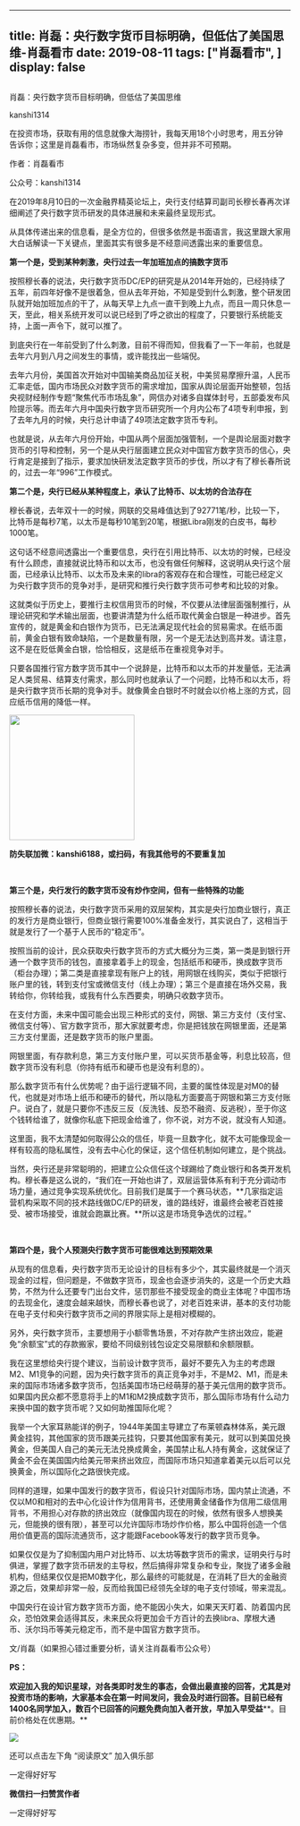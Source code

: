 
---
title:  肖磊：央行数字货币目标明确，但低估了美国思维-肖磊看市
date: 2019-08-11
tags: ["肖磊看市", ]
display: false
---


## 



肖磊：央行数字货币目标明确，但低估了美国思维




kanshi1314




在投资市场，获取有用的信息就像大海捞针，我每天用18个小时思考，用五分钟告诉你；这里是肖磊看市，市场纵然复杂多变，但并非不可预期。


作者：肖磊看市

公众号：kanshi1314



在2019年8月10日的一次金融界精英论坛上，央行支付结算司副司长穆长春再次详细阐述了央行数字货币研发的具体进展和未来最终呈现形式。



从具体传递出来的信息看，是全方位的，但很多依然是书面语言，我这里跟大家用大白话解读一下关键点，里面其实有很多是不经意间透露出来的重要信息。



**第一个是，受到某种刺激，央行过去一年加班加点的搞数字货币**



按照穆长春的说法，央行数字货币DC/EP的研究是从2014年开始的，已经持续了五年，前四年好像不是很着急，但从去年开始，不知是受到什么刺激，整个研发团队就开始加班加点的干了，从每天早上九点一直干到晚上九点，而且一周只休息一天，至此，相关系统开发可以说已经到了呼之欲出的程度了，只要银行系统能支持，上面一声令下，就可以推了。



到底央行在一年前受到了什么刺激，目前不得而知，但我看了一下一年前，也就是去年六月到八月之间发生的事情，或许能找出一些端倪。



去年六月份，美国首次开始对中国输美商品加征关税，中美贸易摩擦升温，人民币汇率走低，国内市场民众对数字货币的需求增加，国家从舆论层面开始整顿，包括央视财经制作专题“聚焦代币市场乱象”，网信办对诸多自媒体封号，五部委发布风险提示等。而去年六月中国央行数字货币研究所一个月内公布了4项专利申报，到了去年九月的时候，央行总计申请了49项法定数字货币专利。



也就是说，从去年六月份开始，中国从两个层面加强管制，一个是舆论层面对数字货币的引导和控制，另一个是从央行层面建立民众对中国官方数字货币的信心，央行肯定是接到了指示，要求加快研发法定数字货币的步伐，所以才有了穆长春所说的，过去一年“996”工作模式。



**第二个是，央行已经从某种程度上，承认了比特币、以太坊的合法存在**



穆长春说，去年双十一的时候，网联的交易峰值达到了92771笔/秒，比较一下，比特币是每秒7笔，以太币是每秒10笔到20笔，根据Libra刚发的白皮书，每秒1000笔。



这句话不经意间透露出一个重要信息，央行在引用比特币、以太坊的时候，已经没有什么顾虑，直接就说比特币和以太币，也没有做任何解释，这说明从央行这个层面，已经承认比特币、以太币及未来的libra的客观存在和合理性，可能已经定义为央行数字货币的竞争对手，是研究和推行央行数字货币可参考和比较的对象。



这就类似于历史上，要推行主权信用货币的时候，不仅要从法律层面强制推行，从理论研究和学术输出层面，也要讲清楚为什么纸币取代黄金白银是一种进步。首先宣传的，就是黄金和白银作为货币，已无法满足现代社会的贸易需求。在纸币面前，黄金白银有致命缺陷，一个是数量有限，另一个是无法达到高并发。请注意，这不是在贬低黄金白银，恰恰相反，这是纸币在重视竞争对手。



只要各国推行官方数字货币其中一个说辞是，比特币和以太币的并发量低，无法满足人类贸易、结算支付需求，那么同时也就承认了一个问题，比特币和以太币，将是央行数字货币长期的竞争对手。就像黄金白银时不时就会以价格上涨的方式，回应纸币信用的降低一样。



<img class="rich_pages" data-copyright="0" data-ratio="1" data-s="300,640" src="https://mmbiz.qpic.cn/mmbiz_jpg/rIYcHn0KrPQxE6zMiarib0VYKnt94Md6MMtJIw6YEwy8maoZPYfqopnlsqVs55Vz3JiaQIS7PZ1rg8lrYVngiaw9CQ/640?wx_fmt=jpeg" data-type="jpeg" data-w="430" style="height: 224px;width: 224px;"/>

**防失联加微：kanshi6188，或扫码，有我其他号的不要重复加**

&nbsp;

**第三个是，央行发行的数字货币没有炒作空间，但有一些特殊的功能**



按照穆长春的说法，央行数字货币采用的双层架构，其实是央行加商业银行，真正的发行方是商业银行，但商业银行需要100%准备金发行，其实说白了，这相当于就是发行了一个基于人民币的“稳定币”。



按照当前的设计，民众获取央行数字货币的方式大概分为三类，第一类是到银行开通一个数字货币的钱包，直接拿着手上的现金，包括纸币和硬币，换成数字货币（柜台办理）；第二类是直接拿现有账户上的钱，用网银在线购买，类似于把银行账户里的钱，转到支付宝或微信支付（线上办理）；第三个是直接在场外交易，我转给你，你转给我，或我有什么东西要卖，明确只收数字货币。



在支付方面，未来中国可能会出现三种形式的支付，网银、第三方支付（支付宝、微信支付等）、官方数字货币，那大家就要考虑，你是把钱放在网银里面，还是第三方支付里面，还是数字货币的账户里面。



网银里面，有存款利息，第三方支付账户里，可以买货币基金等，利息比较高，但数字货币没有利息（你持有纸币和硬币也是没有利息的）。



那么数字货币有什么优势呢？由于运行逻辑不同，主要的属性体现是对M0的替代，也就是对市场上纸币和硬币的替代，所以隐私方面要高于网银和第三方支付账户。说白了，就是只要你不违反三反（反洗钱、反恐不融资、反逃税），至于你这个钱转给谁了，就像你私底下把现金给谁了，你不说，对方不说，就没有人知道。



这里面，我不太清楚如何取得公众的信任，毕竟一旦数字化，就不太可能像现金一样有较高的隐私属性，没有去中心化的保证，这个信任机制如何建立，是个挑战。



当然，央行还是非常聪明的，把建立公众信任这个球踢给了商业银行和各类开发机构。穆长春是这么说的，“我们在一开始也讲了，双层运营体系有利于充分调动市场力量，通过竞争实现系统优化。目前我们是属于一个赛马状态，**几家指定运营机构采取不同的技术路线做DC/EP的研发，谁的路线好，谁最终会被老百姓接受、被市场接受，谁就会跑赢比赛。**所以这是市场竞争选优的过程。”

&nbsp;

**第四个是，我个人预测央行数字货币可能很难达到预期效果**



从现有的信息看，央行数字货币无论设计的目标有多少个，其实最终就是一个消灭现金的过程，但问题是，不做数字货币，现金也会逐步消失的，这是一个历史大趋势，不然为什么还要专门出台文件，惩罚那些不接受现金的商业主体呢？中国市场的去现金化，速度会越来越快，而穆长春也说了，对老百姓来讲，基本的支付功能在电子支付和央行数字货币之间的界限实际上是相对模糊的。



另外，央行数字货币，主要想用于小额零售场景，不对存款产生挤出效应，能避免“余额宝”式的存款搬家，要给不同级别钱包设定交易限额和余额限额。



我在这里想给央行提个建议，当前设计数字货币，最好不要先入为主的考虑跟M2、M1竞争的问题，因为央行数字货币的真正竞争对手，不是M2、M1，而是未来的国际市场诸多数字货币，包括美国市场已经萌芽的基于美元信用的数字货币。如果国内民众都不愿意将手上的M1和M2换成数字货币，那么国际市场有什么动力来换中国的数字货币呢？又如何助推国际化呢？



我举一个大家耳熟能详的例子，1944年美国主导建立了布莱顿森林体系，美元跟黄金挂钩，其他国家的货币跟美元挂钩，只要其他国家有美元，就可以到美国兑换黄金，但美国人自己的美元无法兑换成黄金，美国禁止私人持有黄金，这就保证了黄金不会在美国国内给美元带来挤出效应，而国际市场只知道拿着美元以后可以兑换黄金，所以国际化之路很快完成。



同样的道理，如果中国发行的数字货币，假设只针对国际市场，国内禁止流通，不仅以M0和相对的去中心化设计作为信用背书，还使用黄金储备作为信用二级信用背书，不用担心对存款的挤出效应（就像国内现在的时候，依然有很多人想换美元，但能换的很有限），甚至可以允许国际市场炒作价格，那么中国将创造一个信用价值更高的国际流通货币，这才能跟Facebook等发行的数字货币竞争。



如果仅仅是为了抑制国内用户对比特币、以太坊等数字货币的需求，证明央行与时俱进，掌握了数字货币研发的主导权，然后搞得非常复杂和专业，聚拢了诸多金融机构，但结果仅仅是把M0数字化，那么最终的可能就是，在消耗了巨大的金融资源之后，效果却非常一般，反而给我国已经领先全球的电子支付领域，带来混乱。



中国央行在设计官方数字货币方面，绝不能因小失大，如果天天盯着、防着国内民众，恐怕效果会适得其反，未来民众将更加会千方百计的去换libra、摩根大通币、沃尔玛币等美元稳定币，而不是中国官方数字货币。



文/肖磊（如果担心错过重要分析，请关注肖磊看市公众号）



**PS：**



**欢迎加入我的知识星球，对各类即时发生的事态，会做出最直接的回答，尤其是对投资市场的影响，大家基本会在第一时间发问，我会及时进行回答。目前已经有1400名同学加入，****数百个已回答的问题免费向加入者开放，早****加入早受益****。目前价格处在优惠期。**





<img class="rich_pages" data-copyright="0" data-ratio="1.36" data-s="300,640" src="https://mmbiz.qpic.cn/mmbiz_png/rIYcHn0KrPTyAdichJv4FMB78GU7SppuuoeftByWcHFRafEaEib6icvQCBCsKgIEbG3MDQpmhejdJpTBzBYUDc4cQ/640?wx_fmt=png" data-type="png" data-w="750"/>



还可以点击左下角&nbsp;“阅读原文”&nbsp;加入俱乐部

一定得好好写


**微信扫一扫赞赏作者**






一定得好好写








